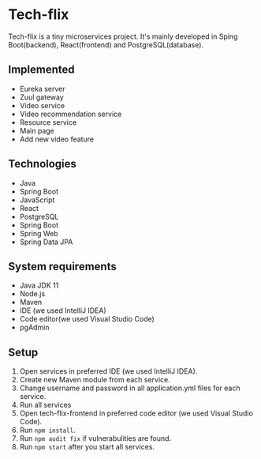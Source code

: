 # Tech-flix
 Tech-flix is a tiny microservices project. It's mainly developed in Sping Boot(backend), React(frontend) and PostgreSQL(database).
 
## Implemented

- Eureka server
- Zuul gateway
- Video service
- Video recommendation service
- Resource service
- Main page
- Add new video feature

## Technologies

- Java
- Spring Boot
- JavaScript
- React
- PostgreSQL
- Spring Boot
- Spring Web
- Spring Data JPA

## System requirements

- Java JDK 11
- Node.js
- Maven
- IDE (we used IntelliJ IDEA)
- Code editor(we used Visual Studio Code)
- pgAdmin

## Setup

1. Open services in preferred IDE (we used IntelliJ IDEA).
2. Create new Maven module from each service.
3. Change username and password in all application.yml files for each service.
4. Run all services
5. Open tech-flix-frontend in preferred code editor (we used Visual Studio Code).
6. Run `npm install`.
7. Run `npm audit fix` if vulnerabulities are found.
8. Run `npm start` after you start all services.
